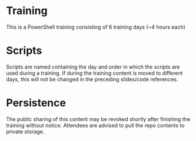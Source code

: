 # Training
This is a PowerShell training consisting of 6 training days (~4 hours each)

# Scripts
Scripts are named containing the day and order in which the scripts are used during a training. If during the training content is moved to different days, this will not be changed in the preceding slides/code references.

# Persistence
The public sharing of this content may be revoked shortly after finishing the training without notice. Attendees are advised to pull the repo contents to private storage.
